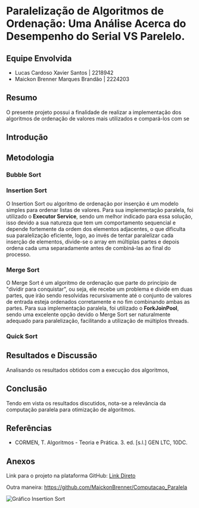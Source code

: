 # Paralelização de Algoritmos de Ordenação: Uma Análise Acerca do Desempenho do Serial VS Parelelo.

## Equipe Envolvida
- Lucas Cardoso Xavier Santos | 2218942
- Maickon Brenner Marques Brandão | 2224203

## Resumo
O presente projeto possui a finalidade de realizar a implementação dos algoritmos de ordenação de valores mais utilizados e compará-los com se

## Introdução

## Metodologia

### Bubble Sort

### Insertion Sort
O Insertion Sort ou algoritmo de ordenação por inserção é um modelo simples para ordenar listas de valores. Para sua implementação paralela, foi utilizado o **Executor Service**, sendo um melhor indicado para essa solução, isso devido a sua natureza que tem um comportamento sequencial e depende fortemente da ordem dos elementos adjacentes, o que dificulta sua paralelização eficiente, logo, ao invés de tentar paralelizar cada inserção de elementos, divide-se o array em múltiplas partes e depois ordena cada uma separadamente antes de combiná-las ao final do processo.

### Merge Sort
O Merge Sort é um algoritmo de ordenação que parte do princípio de "dividir para conquistar", ou seja, ele recebe um problema e divide em duas partes, que irão sendo resolvidas recursivamente até o conjunto de valores de entrada esteja ordenados corretamente e no fim combinando ambas as partes. Para sua implementação paralela, foi utilizado o **ForkJoinPool**, sendo uma excelente opção devido o Merge Sort ser naturalmente adequado para paralelização, facilitando a utilização de múltiplos threads.

### Quick Sort

## Resultados e Discussão
Analisando os resultados obtidos com a execução dos algoritmos, 

## Conclusão
Tendo em vista os resultados discutidos, nota-se a relevância da computação paralela para otimização de algoritmos.

## Referências
- CORMEN, T. Algoritmos - Teoria e Prática. 3. ed. [s.l.] GEN LTC, 10DC.

## Anexos
Link para o projeto na plataforma GitHub:
[Link Direto](https://github.com/MaickonBrenner/Computacao_Paralela)

Outra maneira: https://github.com/MaickonBrenner/Computacao_Paralela

<img src="https://github.com/MaickonBrenner/Computacao_Paralela/Trabalho_AV2/Resultados/grafico_InsertionSort.png" alt="Gráfico Insertion Sort">
